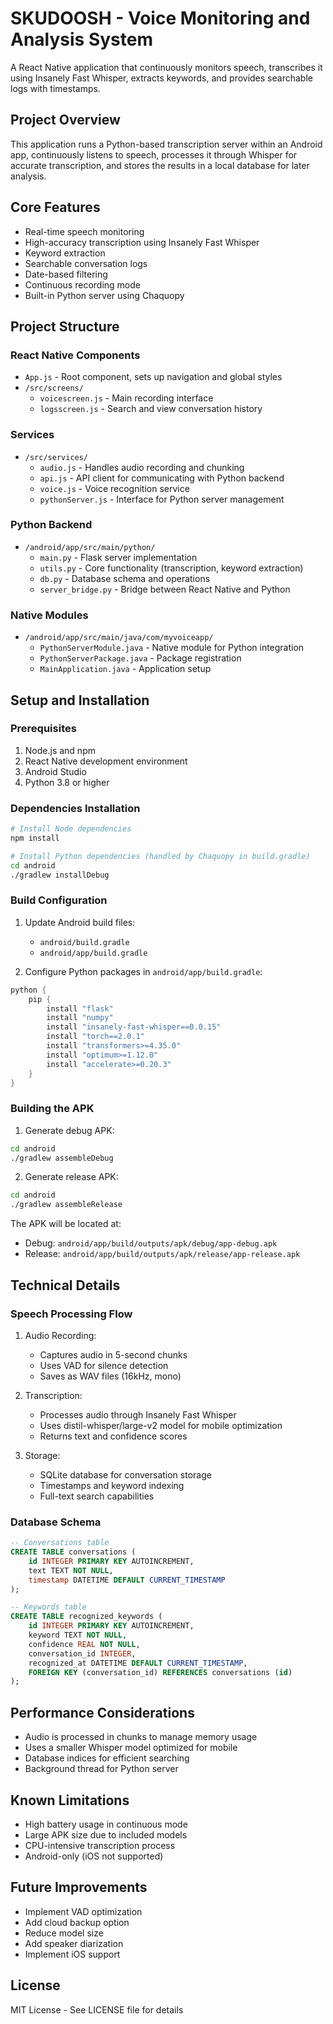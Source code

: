 # SKUDOOSH - Voice Monitoring and Analysis System

A React Native application that continuously monitors speech, transcribes it using Insanely Fast Whisper, extracts keywords, and provides searchable logs with timestamps.

## Project Overview

This application runs a Python-based transcription server within an Android app, continuously listens to speech, processes it through Whisper for accurate transcription, and stores the results in a local database for later analysis.

## Core Features

- Real-time speech monitoring
- High-accuracy transcription using Insanely Fast Whisper
- Keyword extraction
- Searchable conversation logs
- Date-based filtering
- Continuous recording mode
- Built-in Python server using Chaquopy

## Project Structure

### React Native Components

- `App.js` - Root component, sets up navigation and global styles
- `/src/screens/`
  - `voicescreen.js` - Main recording interface
  - `logsscreen.js` - Search and view conversation history

### Services

- `/src/services/`
  - `audio.js` - Handles audio recording and chunking
  - `api.js` - API client for communicating with Python backend
  - `voice.js` - Voice recognition service
  - `pythonServer.js` - Interface for Python server management

### Python Backend

- `/android/app/src/main/python/`
  - `main.py` - Flask server implementation
  - `utils.py` - Core functionality (transcription, keyword extraction)
  - `db.py` - Database schema and operations
  - `server_bridge.py` - Bridge between React Native and Python

### Native Modules

- `/android/app/src/main/java/com/myvoiceapp/`
  - `PythonServerModule.java` - Native module for Python integration
  - `PythonServerPackage.java` - Package registration
  - `MainApplication.java` - Application setup

## Setup and Installation

### Prerequisites

1. Node.js and npm
2. React Native development environment
3. Android Studio
4. Python 3.8 or higher

### Dependencies Installation

```bash
# Install Node dependencies
npm install

# Install Python dependencies (handled by Chaquopy in build.gradle)
cd android
./gradlew installDebug
```

### Build Configuration

1. Update Android build files:
   - `android/build.gradle`
   - `android/app/build.gradle`

2. Configure Python packages in `android/app/build.gradle`:
```gradle
python {
    pip {
        install "flask"
        install "numpy"
        install "insanely-fast-whisper==0.0.15"
        install "torch==2.0.1"
        install "transformers>=4.35.0"
        install "optimum>=1.12.0"
        install "accelerate>=0.20.3"
    }
}
```

### Building the APK

1. Generate debug APK:
```bash
cd android
./gradlew assembleDebug
```

2. Generate release APK:
```bash
cd android
./gradlew assembleRelease
```

The APK will be located at:
- Debug: `android/app/build/outputs/apk/debug/app-debug.apk`
- Release: `android/app/build/outputs/apk/release/app-release.apk`

## Technical Details

### Speech Processing Flow

1. Audio Recording:
   - Captures audio in 5-second chunks
   - Uses VAD for silence detection
   - Saves as WAV files (16kHz, mono)

2. Transcription:
   - Processes audio through Insanely Fast Whisper
   - Uses distil-whisper/large-v2 model for mobile optimization
   - Returns text and confidence scores

3. Storage:
   - SQLite database for conversation storage
   - Timestamps and keyword indexing
   - Full-text search capabilities

### Database Schema

```sql
-- Conversations table
CREATE TABLE conversations (
    id INTEGER PRIMARY KEY AUTOINCREMENT,
    text TEXT NOT NULL,
    timestamp DATETIME DEFAULT CURRENT_TIMESTAMP
);

-- Keywords table
CREATE TABLE recognized_keywords (
    id INTEGER PRIMARY KEY AUTOINCREMENT,
    keyword TEXT NOT NULL,
    confidence REAL NOT NULL,
    conversation_id INTEGER,
    recognized_at DATETIME DEFAULT CURRENT_TIMESTAMP,
    FOREIGN KEY (conversation_id) REFERENCES conversations (id)
);
```

## Performance Considerations

- Audio is processed in chunks to manage memory usage
- Uses a smaller Whisper model optimized for mobile
- Database indices for efficient searching
- Background thread for Python server

## Known Limitations

- High battery usage in continuous mode
- Large APK size due to included models
- CPU-intensive transcription process
- Android-only (iOS not supported)

## Future Improvements

- Implement VAD optimization
- Add cloud backup option
- Reduce model size
- Add speaker diarization
- Implement iOS support

## License

MIT License - See LICENSE file for details
